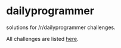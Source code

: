 # dailyprogrammer
solutions for /r/dailyprogrammer challenges.

All challenges are listed [here](https://docs.google.com/spreadsheets/d/1EPDAOk7e4UvGmEwtH0naGDdz7p0LZDewGBhSkua0KuE/edit#gid=0).

